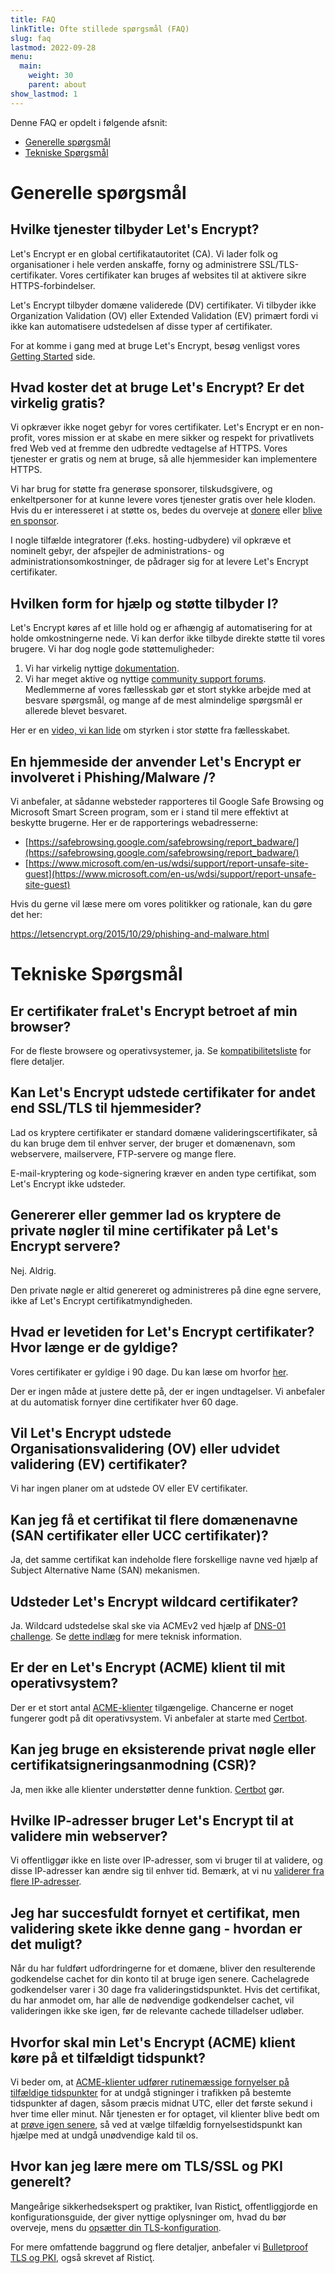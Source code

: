 ```yaml
---
title: FAQ
linkTitle: Ofte stillede spørgsmål (FAQ)
slug: faq
lastmod: 2022-09-28
menu:
  main:
    weight: 30
    parent: about
show_lastmod: 1
---
```


Denne FAQ er opdelt i følgende afsnit:

- [Generelle spørgsmål](#general)
- [Tekniske Spørgsmål](#technical)

# <a id="general">Generelle spørgsmål</a>

## Hvilke tjenester tilbyder Let's Encrypt?

Let's Encrypt er en global certifikatautoritet (CA). Vi lader folk og organisationer i hele verden anskaffe, forny og administrere SSL/TLS-certifikater. Vores certifikater kan bruges af websites til at aktivere sikre HTTPS-forbindelser.

Let's Encrypt tilbyder domæne validerede (DV) certifikater. Vi tilbyder ikke Organization Validation (OV) eller Extended Validation (EV) primært fordi vi ikke kan automatisere udstedelsen af disse typer af certifikater.

For at komme i gang med at bruge Let's Encrypt, besøg venligst vores [Getting Started](/getting-started) side.

## Hvad koster det at bruge Let's Encrypt? Er det virkelig gratis?

Vi opkræver ikke noget gebyr for vores certifikater. Let's Encrypt er en non-profit, vores mission er at skabe en mere sikker og respekt for privatlivets fred Web ved at fremme den udbredte vedtagelse af HTTPS. Vores tjenester er gratis og nem at bruge, så alle hjemmesider kan implementere HTTPS.

Vi har brug for støtte fra generøse sponsorer, tilskudsgivere, og enkeltpersoner for at kunne levere vores tjenester gratis over hele kloden. Hvis du er interesseret i at støtte os, bedes du overveje at [donere](/donate) eller [blive en sponsor](https://www.abetterinternet.org/sponsor).

I nogle tilfælde integratorer (f.eks. hosting-udbydere) vil opkræve et nominelt gebyr, der afspejler de administrations- og administrationsomkostninger, de pådrager sig for at levere Let's Encrypt certifikater.

## Hvilken form for hjælp og støtte tilbyder I?

Let's Encrypt køres af et lille hold og er afhængig af automatisering for at holde omkostningerne nede. Vi kan derfor ikke tilbyde direkte støtte til vores brugere. Vi har dog nogle gode støttemuligheder:

1. Vi har virkelig nyttige [dokumentation](/docs).
2. Vi har meget aktive og nyttige [community support forums](https://community.letsencrypt.org/). Medlemmerne af vores fællesskab gør et stort stykke arbejde med at besvare spørgsmål, og mange af de mest almindelige spørgsmål er allerede blevet besvaret.

Her er en [video, vi kan lide](https://www.youtube.com/watch?v=Xe1TZaElTAs) om styrken i stor støtte fra fællesskabet.

## En hjemmeside der anvender Let's Encrypt er involveret i Phishing/Malware /?

Vi anbefaler, at sådanne websteder rapporteres til Google Safe Browsing og Microsoft Smart Screen program, som er i stand til mere effektivt at beskytte brugerne. Her er de rapporterings webadresserne:

- [https://safebrowsing.google.com/safebrowsing/report_badware/](https://safebrowsing.google.com/safebrowsing/report_badware/)
- [https://www.microsoft.com/en-us/wdsi/support/report-unsafe-site-guest](https://www.microsoft.com/en-us/wdsi/support/report-unsafe-site-guest)

Hvis du gerne vil læse mere om vores politikker og rationale, kan du gøre det her:

https://letsencrypt.org/2015/10/29/phishing-and-malware.html

# <a id="technical">Tekniske Spørgsmål</a>

## Er certifikater fraLet's Encrypt betroet af min browser?

For de fleste browsere og operativsystemer, ja. Se [kompatibilitetsliste](/docs/cert-compat) for flere detaljer.

## Kan Let's Encrypt udstede certifikater for andet end SSL/TLS til hjemmesider?

Lad os kryptere certifikater er standard domæne valideringscertifikater, så du kan bruge dem til enhver server, der bruger et domænenavn, som webservere, mailservere, FTP-servere og mange flere.

E-mail-kryptering og kode-signering kræver en anden type certifikat, som Let's Encrypt ikke udsteder.

## Genererer eller gemmer lad os kryptere de private nøgler til mine certifikater på Let's Encrypt servere?

Nej. Aldrig.

Den private nøgle er altid genereret og administreres på dine egne servere, ikke af Let's Encrypt certifikatmyndigheden.

## Hvad er levetiden for Let's Encrypt certifikater? Hvor længe er de gyldige?

Vores certifikater er gyldige i 90 dage. Du kan læse om hvorfor [her](/2015/11/09/why-90-days.html).

Der er ingen måde at justere dette på, der er ingen undtagelser. Vi anbefaler at du automatisk fornyer dine certifikater hver 60 dage.

## Vil Let's Encrypt udstede Organisationsvalidering (OV) eller udvidet validering (EV) certifikater?

Vi har ingen planer om at udstede OV eller EV certifikater.

## Kan jeg få et certifikat til flere domænenavne (SAN certifikater eller UCC certifikater)?

Ja, det samme certifikat kan indeholde flere forskellige navne ved hjælp af Subject Alternative Name (SAN) mekanismen.

## Udsteder Let's Encrypt wildcard certifikater?

Ja. Wildcard udstedelse skal ske via ACMEv2 ved hjælp af [DNS-01 challenge](/docs/challenge-types/#dns-01-challenge). Se [dette indlæg](https://community.letsencrypt.org/t/acme-v2-production-environment-wildcards/55578) for mere teknisk information.

## Er der en Let's Encrypt (ACME) klient til mit operativsystem?

Der er et stort antal [ACME-klienter](/docs/client-options) tilgængelige. Chancerne er noget fungerer godt på dit operativsystem. Vi anbefaler at starte med [Certbot](https://certbot.eff.org/).

## Kan jeg bruge en eksisterende privat nøgle eller certifikatsigneringsanmodning (CSR)?

Ja, men ikke alle klienter understøtter denne funktion. [Certbot](https://certbot.eff.org/) gør.

## Hvilke IP-adresser bruger Let's Encrypt til at validere min webserver?

Vi offentliggør ikke en liste over IP-adresser, som vi bruger til at validere, og disse IP-adresser kan ændre sig til enhver tid. Bemærk, at vi nu [validerer fra flere IP-adresser](https://letsencrypt.org/2020/02/19/multi-perspective-validation.html).

## Jeg har succesfuldt fornyet et certifikat, men validering skete ikke denne gang - hvordan er det muligt?

Når du har fuldført udfordringerne for et domæne, bliver den resulterende godkendelse cachet for din konto til at bruge igen senere. Cachelagrede godkendelser varer i 30 dage fra valideringstidspunktet. Hvis det certifikat, du har anmodet om, har alle de nødvendige godkendelser cachet, vil valideringen ikke ske igen, før de relevante cachede tilladelser udløber.

## Hvorfor skal min Let's Encrypt (ACME) klient køre på et tilfældigt tidspunkt?

Vi beder om, at [ACME-klienter udfører rutinemæssige fornyelser på tilfældige tidspunkter](https://letsencrypt.org/docs/integration-guide/#when-to-renew) for at undgå stigninger i trafikken på bestemte tidspunkter af dagen, såsom præcis midnat UTC, eller det første sekund i hver time eller minut. Når tjenesten er for optaget, vil klienter blive bedt om at [prøve igen senere](https://developer.mozilla.org/en-US/docs/Web/HTTP/Status/503), så ved at vælge tilfældig fornyelsestidspunkt kan hjælpe med at undgå unødvendige kald til os.

## Hvor kan jeg lære mere om TLS/SSL og PKI generelt?

Mangeårige sikkerhedsekspert og praktiker, Ivan Risticţ, offentliggjorde en konfigurationsguide, der giver nyttige oplysninger om, hvad du bør overveje, mens du <a href="https://www.feistyduck.com/library/bulletproof-tls-guide/online/" target="_blank" rel="noopener noreferer">opsætter din TLS-konfiguration</a>.

For mere omfattende baggrund og flere detaljer, anbefaler vi <a href="https://www.feistyduck.com/books/bulletproof-tls-and-pki/" target="_blank" rel="noopener noreferer">Bulletproof TLS og PKI</a>, også skrevet af Risticţ.
